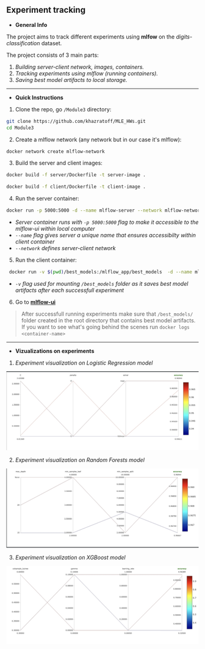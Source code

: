 ## <a name="container">Experiment tracking</a>
- **General Info**  

The project aims to track different experiments using **mlfow** on the *digits-classification* dataset. 


The project consists of 3 main parts:
1. *Building server-client network, images, containers.*
2. *Tracking experiments using mlflow (running containers).*
3. *Saving best model artifacts to local storage.*

-----
- **Quick Instructions**  

1. Clone the repo, go `/Module3` directory:
```bash
git clone https://github.com/khazratoff/MLE_HWs.git
cd Module3
```
2. Create a mlflow network (any network but in our case it's mlflow):
```bash
docker network create mlflow-network
```
3. Build the server and client images:
```bash
docker build -f server/Dockerfile -t server-image .
```
```bash
docker build -f client/Dockerfile -t client-image .
```
4. Run the server container:
```bash
docker run -p 5000:5000 -d --name mlflow-server --network mlflow-network server-image
```
- *Server container runs with `-p 5000:5000` flag to make it accessible to the mlflow-ui within local computer*
- *`--name` flag gives server a unique name that ensures accessibilty within client container*
- *`--network` defines server-client network*
5. Run the client container:
```bash
 docker run -v $(pwd)/best_models:/mlflow_app/best_models  -d --name mlflow-client --network mlflow-network client-image
 ```
 - *`-v` flag used for mounting `/best_models` folder as it saves best model artifacts after each successfull experiment*  
6. Go to [**mlflow-ui**](http://localhost:5000)
> After successfull running experiments make sure that `/best_models/` folder created in the root directory that contains best model artifacts.
If you want to see what's going behind the scenes run ```docker logs <container-name>```
-----
- **Vizualizations on experiments**  
1. *Experiment visualization on Logistic Regression model*  

![alt text](plots/log-reg.jpg)  

2. *Experiment visualization on Random Forests model*  

![alt text](plots/rand-forest.jpg)  

3. *Experiment visualization on XGBoost model*  

![alt text](plots/xgboost.jpg)
